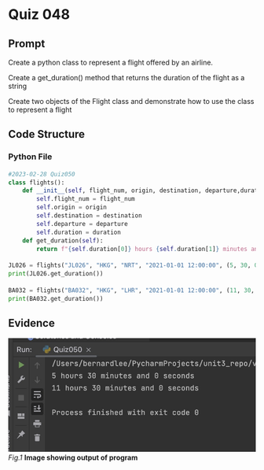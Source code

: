 # Quiz 048

## Prompt
Create a python class to represent a flight offered by an airline.

Create a get_duration() method that returns the duration of the flight as a string

Create two objects of the Flight class and demonstrate how to use the class to represent a flight
## Code Structure

### Python File
```python
#2023-02-28 Quiz050
class flights():
    def __init__(self, flight_num, origin, destination, departure,duration):
        self.flight_num = flight_num
        self.origin = origin
        self.destination = destination
        self.departure = departure
        self.duration = duration
    def get_duration(self):
        return f"{self.duration[0]} hours {self.duration[1]} minutes and {self.duration[2]} seconds"

JL026 = flights("JL026", "HKG", "NRT", "2021-01-01 12:00:00", (5, 30, 0))
print(JL026.get_duration())

BA032 = flights("BA032", "HKG", "LHR", "2021-01-01 12:00:00", (11, 30, 0))
print(BA032.get_duration())
```

## Evidence

![](/Assets/Quiz050_Evidence.jpg)
*Fig.1* **Image showing output of program**

